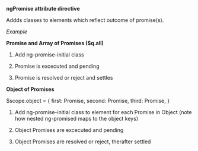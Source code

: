 **ngPromise attribute directive**

Addds classes to elements which reflect outcome of promise(s).

*Example*

**Promise and Array of Promises ($q.all)**
<element ng-promise="oneOrArray"/>

1) Add ng-promise-initial class
<element class="ng-promise-initial" ng-promise="oneOrArray"/>

2) Promise is excecuted and pending
<element class="ng-promise-pending" ng-promise="oneOrArray"/>

3) Promise is resolved or reject and settles
<element class="ng-promise-resolved" ng-promise="oneOrArraye"/>
<element class="ng-promise-rejected" ng-promise="oneOrArray"/>

**Object  of Promises**

$scope.object = {
  first: Promise,
  second: Promise,
  third: Promise,
}

<element ng-promise="object">
  <element ng-promised="first"/>
  <element ng-promised="second"/>
  <element ng-promised="third"/>
</element>

1) Add ng-promise-initial class to element for each  Promise in Object (note how nested ng-promised maps to the object keys)
<element class="ng-promise-initial-first ng-promise-initial-second ng-promise-initial-third" ng-promise="object">
  <element class="ng-promise-initial" ng-promised="first"/>
  <element class="ng-promise-initial" ng-promised="second"/>
  <element class="ng-promise-initial" ng-promised="third"/>
</element>

2) Object Promises are excecuted and pending
<element class="ng-promise-pending-first ng-promise-pending-second ng-promise-pending-third" ng-promise="object">
  <element class="ng-promise-pending" ng-promised="first"/>
  <element class="ng-promise-pending" ng-promised="second"/>
  <element class="ng-promise-pending" ng-promised="third"/>
</element>

3) Object Promises are resolved or reject, therafter settled
<element class="ng-promise-resolved-first ng-promise-settled-first ng-promise-rejected-second ng-promise-settled-second ng-promise-resolved-third ng-promise-settled-third" ng-promise="object">
  <element class="ng-promise-resolved ng-promise-settled" ng-promised="first"/>
  <element class="ng-promise-rejected ng-promise-settled" ng-promised="second"/>
  <element class="ng-promise-resolved ng-promise-settled" ng-promised="third"/>
</element>